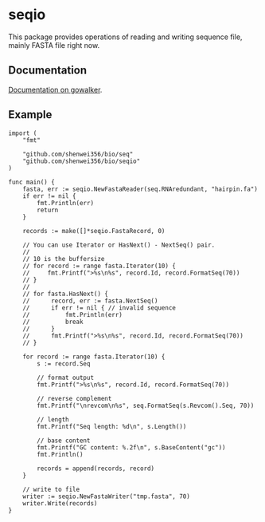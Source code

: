 seqio
=====

This package provides operations of reading and writing sequence file, mainly FASTA file right now.

Documentation
-------------
[Documentation on gowalker](http://gowalker.org/github.com/shenwei356/bio/seqio).

Example
-------

    import (
    	"fmt"
    
    	"github.com/shenwei356/bio/seq"
    	"github.com/shenwei356/bio/seqio"
    )
    
    func main() {
    	fasta, err := seqio.NewFastaReader(seq.RNAredundant, "hairpin.fa")
    	if err != nil {
    		fmt.Println(err)
    		return
    	}
    
    	records := make([]*seqio.FastaRecord, 0)
    	
    	// You can use Iterator or HasNext() - NextSeq() pair.
    	//
    	// 10 is the buffersize
    	// for record := range fasta.Iterator(10) {
    	//     fmt.Printf(">%s\n%s", record.Id, record.FormatSeq(70))
    	// }
        //
    	// for fasta.HasNext() {
    	//	    record, err := fasta.NextSeq()
    	//	    if err != nil { // invalid sequence
    	//		    fmt.Println(err)
    	//		    break
    	//	    }
    	//	    fmt.Printf(">%s\n%s", record.Id, record.FormatSeq(70))
        // }

        for record := range fasta.Iterator(10) {    
    		s := record.Seq
    
    		// format output
    		fmt.Printf(">%s\n%s", record.Id, record.FormatSeq(70))
    
    		// reverse complement
    		fmt.Printf("\nrevcom\n%s", seq.FormatSeq(s.Revcom().Seq, 70))
    
    		// length
    		fmt.Printf("Seq length: %d\n", s.Length())
    
    		// base content
    		fmt.Printf("GC content: %.2f\n", s.BaseContent("gc"))
    		fmt.Println()
    
    		records = append(records, record)
    	}
    
    	// write to file
    	writer := seqio.NewFastaWriter("tmp.fasta", 70)
    	writer.Write(records)
    }
